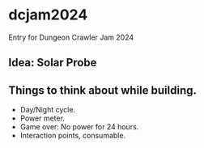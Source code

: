 # dcjam2024
Entry for Dungeon Crawler Jam 2024



## Idea: Solar Probe


## Things to think about while building.
* Day/Night cycle.
* Power meter.
* Game over: No power for 24 hours.
* Interaction points, consumable.